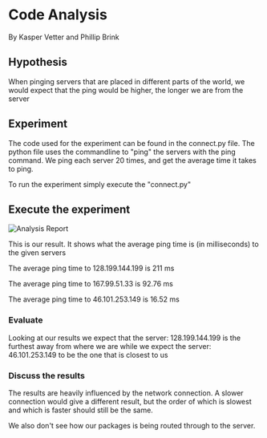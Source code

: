 # Code Analysis

By Kasper Vetter and Phillip Brink

## Hypothesis

When pinging servers that are placed in different parts of the world, we would expect that the ping would
be higher, the longer we are from the server

## Experiment

The code used for the experiment can be found in the connect.py file. The python file uses the commandline to "ping" the servers with the ping command. We ping each server 20 times, and get the average time it takes to ping.

To run the experiment simply execute the "connect.py"

## Execute the experiment

![Analysis Report](https://github.com/Kvetter/ufo-linq/blob/master/img/benchmark.png)

This is our result. It shows what the average ping time is (in milliseconds) to the given servers

The average ping time to 128.199.144.199 is 211 ms

The average ping time to 167.99.51.33 is 92.76 ms

The average ping time to 46.101.253.149 is 16.52 ms


### Evaluate

Looking at our results we expect that the server: 128.199.144.199 is the furthest away from where we are
while we expect the server: 46.101.253.149 to be the one that is closest to us

### Discuss the results

The results are heavily influenced by the network connection. A slower connection would give a different result, but the order of which is slowest and which is faster should still be the same.

We also don't see how our packages is being routed through to the server.  
